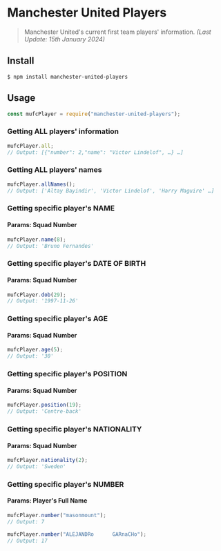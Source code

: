 # Manchester United Players

> Manchester United's current first team players' information.
> _(Last Update: 15th January 2024)_

## Install

```
$ npm install manchester-united-players
```

## Usage

```js
const mufcPlayer = require("manchester-united-players");
```

### Getting ALL players' information

```js
mufcPlayer.all;
// Output: [{"number": 2,"name": "Victor Lindelof", …} …]
```

### Getting ALL players' names

```js
mufcPlayer.allNames();
// Output: ['Altay Bayindir', 'Victor Lindelof', 'Harry Maguire' …]
```

### Getting specific player's NAME

#### Params: Squad Number

```js
mufcPlayer.name(8);
// Output: 'Bruno Fernandes'
```

### Getting specific player's DATE OF BIRTH

#### Params: Squad Number

```js
mufcPlayer.dob(29);
// Output: '1997-11-26'
```

### Getting specific player's AGE

#### Params: Squad Number

```js
mufcPlayer.age(5);
// Output: '30'
```

### Getting specific player's POSITION

#### Params: Squad Number

```js
mufcPlayer.position(19);
// Output: 'Centre-back'
```

### Getting specific player's NATIONALITY

#### Params: Squad Number

```js
mufcPlayer.nationality(2);
// Output: 'Sweden'
```

### Getting specific player's NUMBER

#### Params: Player's Full Name

```js
mufcPlayer.number("masonmount");
// Output: 7

mufcPlayer.number("ALEJANDRo      GARnaCHo");
// Output: 17
```
